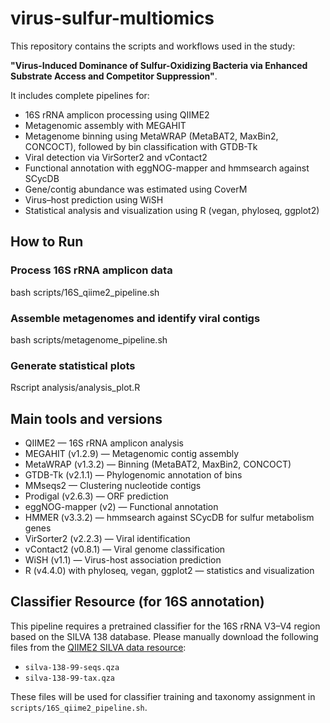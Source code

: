 # virus-sulfur-multiomics

This repository contains the scripts and workflows used in the study:  

**"Virus-Induced Dominance of Sulfur-Oxidizing Bacteria via Enhanced Substrate Access and Competitor Suppression"**.

It includes complete pipelines for:
- 16S rRNA amplicon processing using QIIME2
- Metagenomic assembly with MEGAHIT
- Metagenome binning using MetaWRAP (MetaBAT2, MaxBin2, CONCOCT), followed by bin classification with GTDB-Tk  
- Viral detection via VirSorter2 and vContact2
- Functional annotation with eggNOG-mapper and hmmsearch against SCycDB
- Gene/contig abundance was estimated using CoverM
- Virus–host prediction using WiSH
- Statistical analysis and visualization using R (vegan, phyloseq, ggplot2)

## How to Run

### Process 16S rRNA amplicon data
bash scripts/16S_qiime2_pipeline.sh

### Assemble metagenomes and identify viral contigs
bash scripts/metagenome_pipeline.sh

### Generate statistical plots
Rscript analysis/analysis_plot.R

## Main tools and versions
- QIIME2 — 16S rRNA amplicon analysis
- MEGAHIT (v1.2.9) — Metagenomic contig assembly
- MetaWRAP (v1.3.2) — Binning (MetaBAT2, MaxBin2, CONCOCT)
- GTDB-Tk (v2.1.1) — Phylogenomic annotation of bins
- MMseqs2 — Clustering nucleotide contigs
- Prodigal (v2.6.3) — ORF prediction
- eggNOG-mapper (v2) — Functional annotation
- HMMER (v3.3.2) — hmmsearch against SCycDB for sulfur metabolism genes
- VirSorter2 (v2.2.3) — Viral identification
- vContact2 (v0.8.1) — Viral genome classification
- WiSH (v1.1) —  Virus-host association prediction 
- R (v4.4.0) with phyloseq, vegan, ggplot2 — statistics and visualization

## Classifier Resource (for 16S annotation)
This pipeline requires a pretrained classifier for the 16S rRNA V3–V4 region based on the SILVA 138 database.
Please manually download the following files from the [QIIME2 SILVA data resource](https://docs.qiime2.org/2022.8/data-resources/):

- `silva-138-99-seqs.qza`  
- `silva-138-99-tax.qza`

 These files will be used for classifier training and taxonomy assignment in `scripts/16S_qiime2_pipeline.sh`.
